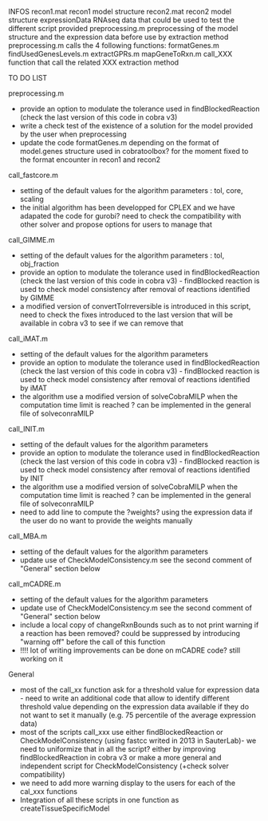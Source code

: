 INFOS
recon1.mat 		recon1 model structure
recon2.mat		recon2 model structure
expressionData		RNAseq data that could be used to test the different script provided
preprocessing.m		preprocessing of the model structure and the expression data before use by extraction method
			preprocessing.m	 calls the 4 following functions:
				formatGenes.m
				findUsedGenesLevels.m
				extractGPRs.m
				mapGeneToRxn.m
call_XXX		function that call the related XXX extraction method



TO DO LIST


preprocessing.m
  -	provide an option to modulate the tolerance used in findBlockedReaction (check the last version of this code in cobra v3)
  -	write a check test of the existence of a solution for the model provided by the user when preprocessing
  -	update the code formatGenes.m depending on the format of model.genes structure used in cobratoolbox? for the moment fixed to the format encounter in recon1 and recon2

call_fastcore.m
  -	setting of the default values for the algorithm parameters : tol, core, scaling
  -	the initial algorithm has been developped for CPLEX and we have adapated the code for gurobi? need to check the compatibility with other solver and propose options for users to manage that

call_GIMME.m
  -	setting of the default values for the algorithm parameters : tol, obj_fraction
  -	provide an option to modulate the tolerance used in findBlockedReaction (check the last version of this code in cobra v3) - findBlocked reaction is used to check model consistency after removal of reactions identified by GIMME
  -	a modified version of convertToIrreversible is introduced in this script, need to check the fixes introduced to the last version that will be available in cobra v3 to see if we can remove that

call_iMAT.m
  -	setting of the default values for the algorithm parameters 
  -	provide an option to modulate the tolerance used in findBlockedReaction (check the last version of this code in cobra v3) - findBlocked reaction is used to check model consistency after removal of reactions identified by iMAT
  -	the algorithm use a modified version of solveCobraMILP when the computation time limit is reached ? can be implemented in the general file of solveconraMILP

call_INIT.m
  -	setting of the default values for the algorithm parameters 
  -	provide an option to modulate the tolerance used in findBlockedReaction (check the last version of this code in cobra v3) - findBlocked reaction is used to check model consistency after removal of reactions identified by INIT
  -	the algorithm use a modified version of solveCobraMILP when the computation time limit is reached ? can be implemented in the general file of solveconraMILP
  -	need to add line to compute the ?weights?  using the expression data if the user do no want to provide the weights manually

call_MBA.m
  -	setting of the default values for the algorithm parameters 
  -	update use of CheckModelConsistency.m see the second comment of  "General" section below

call_mCADRE.m
  -	setting of the default values for the algorithm parameters 
  -	update use of CheckModelConsistency.m see the second comment of  "General" section below
  -	include a local copy of changeRxnBounds such as to not print warning if a reaction has been removed? could be suppressed by introducing "warning off" before the call of this function
  -	!!!! lot of writing improvements can be done on mCADRE code? still working on it


General
  -	most of the call_xx function ask for a threshold value for expression data - need to write an additional code that allow to identify different threshold value depending on the expression data available if they do not want to set it manually (e.g. 75 percentile of the average expression data)
  -	most of the scripts call_xxx use either findBlockedReaction or CheckModelConsistency (using fastcc writed in 2013 in SauterLab)- we need to uniformize that in all the script? either by improving findBlockedReaction in cobra v3 or make a more general and independent script for CheckModelConsistency (+check solver compatibility)
  -	we need to add more warning display to the users for each of the cal_xxx functions
  -   Integration of all these scripts in one function as createTissueSpecificModel
